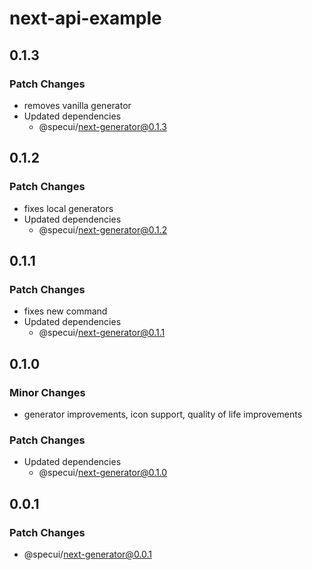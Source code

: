 # next-api-example

## 0.1.3

### Patch Changes

- removes vanilla generator
- Updated dependencies
  - @specui/next-generator@0.1.3

## 0.1.2

### Patch Changes

- fixes local generators
- Updated dependencies
  - @specui/next-generator@0.1.2

## 0.1.1

### Patch Changes

- fixes new command
- Updated dependencies
  - @specui/next-generator@0.1.1

## 0.1.0

### Minor Changes

- generator improvements, icon support, quality of life improvements

### Patch Changes

- Updated dependencies
  - @specui/next-generator@0.1.0

## 0.0.1

### Patch Changes

- @specui/next-generator@0.0.1
